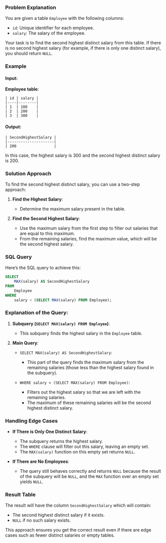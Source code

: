 ### Problem Explanation

You are given a table `Employee` with the following columns:
- `id`: Unique identifier for each employee.
- `salary`: The salary of the employee.

Your task is to find the second highest distinct salary from this table. If there is no second highest salary (for example, if there is only one distinct salary), you should return `NULL`.

### Example

#### Input:

**Employee table**:

```
| id | salary |
|----|--------|
| 1  | 100    |
| 2  | 200    |
| 3  | 300    |
```

#### Output:

```
| SecondHighestSalary |
|---------------------|
| 200                 |
```

In this case, the highest salary is 300 and the second highest distinct salary is 200.

### Solution Approach

To find the second highest distinct salary, you can use a two-step approach:

1. **Find the Highest Salary**:
   - Determine the maximum salary present in the table.

2. **Find the Second Highest Salary**:
   - Use the maximum salary from the first step to filter out salaries that are equal to this maximum.
   - From the remaining salaries, find the maximum value, which will be the second highest salary.

### SQL Query

Here’s the SQL query to achieve this:

```sql
SELECT 
    MAX(salary) AS SecondHighestSalary
FROM 
    Employee
WHERE 
    salary < (SELECT MAX(salary) FROM Employee);
```

### Explanation of the Query:

1. **Subquery (`SELECT MAX(salary) FROM Employee`)**:
   - This subquery finds the highest salary in the `Employee` table. 

2. **Main Query**:
   - `SELECT MAX(salary) AS SecondHighestSalary`:
     - This part of the query finds the maximum salary from the remaining salaries (those less than the highest salary found in the subquery).

   - `WHERE salary < (SELECT MAX(salary) FROM Employee)`:
     - Filters out the highest salary so that we are left with the remaining salaries.
     - The maximum of these remaining salaries will be the second highest distinct salary.

### Handling Edge Cases

- **If There is Only One Distinct Salary**:
  - The subquery returns the highest salary.
  - The `WHERE` clause will filter out this salary, leaving an empty set.
  - The `MAX(salary)` function on this empty set returns `NULL`.

- **If There are No Employees**:
  - The query still behaves correctly and returns `NULL` because the result of the subquery will be `NULL`, and the `MAX` function over an empty set yields `NULL`.

### Result Table

The result will have the column `SecondHighestSalary` which will contain:
- The second highest distinct salary if it exists.
- `NULL` if no such salary exists.

This approach ensures you get the correct result even if there are edge cases such as fewer distinct salaries or empty tables.